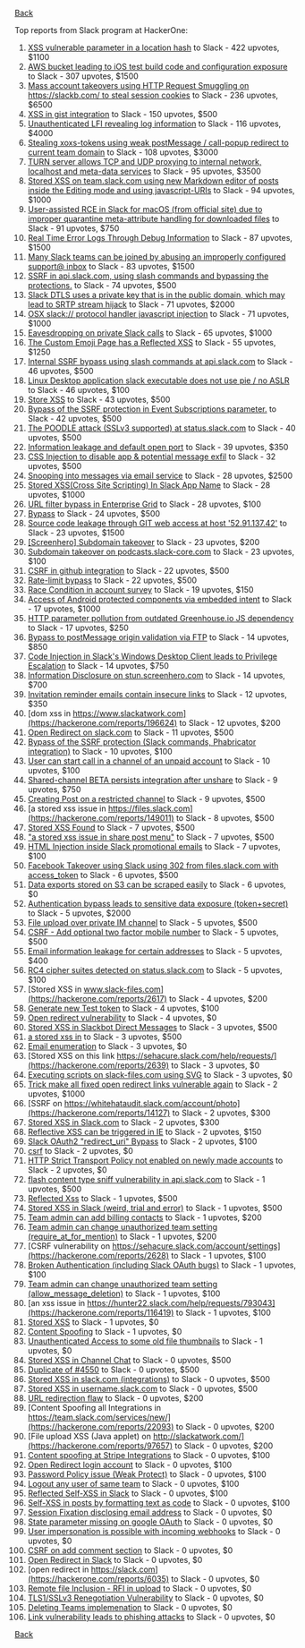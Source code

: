 [Back](../README.md)

Top reports from Slack program at HackerOne:

1. [XSS vulnerable parameter in a location hash](https://hackerone.com/reports/146336) to Slack - 422 upvotes, $1100
2. [AWS bucket leading to iOS test build code and configuration exposure](https://hackerone.com/reports/404822) to Slack - 307 upvotes, $1500
3. [Mass account takeovers using HTTP Request Smuggling on https://slackb.com/ to steal session cookies](https://hackerone.com/reports/737140) to Slack - 236 upvotes, $6500
4. [XSS in gist integration](https://hackerone.com/reports/11073) to Slack - 150 upvotes, $500
5. [Unauthenticated LFI revealing log information](https://hackerone.com/reports/272578) to Slack - 116 upvotes, $4000
6. [Stealing xoxs-tokens using weak postMessage / call-popup redirect to current team domain](https://hackerone.com/reports/207170) to Slack - 108 upvotes, $3000
7. [TURN server allows TCP and UDP proxying to internal network, localhost and meta-data services](https://hackerone.com/reports/333419) to Slack - 95 upvotes, $3500
8. [Stored XSS on team.slack.com using new Markdown editor of posts inside the Editing mode and using javascript-URIs](https://hackerone.com/reports/132104) to Slack - 94 upvotes, $1000
9. [User-assisted RCE in Slack for macOS (from official site) due to improper quarantine meta-attribute handling for downloaded files](https://hackerone.com/reports/470637) to Slack - 91 upvotes, $750
10. [Real Time Error Logs Through Debug Information](https://hackerone.com/reports/503283) to Slack - 87 upvotes, $1500
11. [Many Slack teams can be joined by abusing an improperly configured support@ inbox](https://hackerone.com/reports/239623) to Slack - 83 upvotes, $1500
12. [SSRF in api.slack.com, using slash commands and bypassing the protections.](https://hackerone.com/reports/381129) to Slack - 74 upvotes, $500
13. [Slack DTLS uses a private key that is in the public domain, which may lead to SRTP stream hijack](https://hackerone.com/reports/531032) to Slack - 71 upvotes, $2000
14. [OSX slack:// protocol handler javascript injection](https://hackerone.com/reports/79348) to Slack - 71 upvotes, $1000
15. [Eavesdropping on private Slack calls](https://hackerone.com/reports/184698) to Slack - 65 upvotes, $1000
16. [The Custom Emoji Page has a Reflected XSS](https://hackerone.com/reports/258198) to Slack - 55 upvotes, $1250
17. [Internal SSRF bypass using slash commands at api.slack.com](https://hackerone.com/reports/356765) to Slack - 46 upvotes, $500
18. [Linux Desktop application slack executable does not use pie / no ASLR](https://hackerone.com/reports/415272) to Slack - 46 upvotes, $100
19. [Store XSS](https://hackerone.com/reports/187410) to Slack - 43 upvotes, $500
20. [Bypass of the SSRF protection in Event Subscriptions parameter.](https://hackerone.com/reports/386292) to Slack - 42 upvotes, $500
21. [The POODLE attack (SSLv3 supported) at status.slack.com](https://hackerone.com/reports/375097) to Slack - 40 upvotes, $500
22. [Information leakage and default open port](https://hackerone.com/reports/305518) to Slack - 39 upvotes, $350
23. [CSS Injection to disable app &amp; potential message exfil](https://hackerone.com/reports/679969) to Slack - 32 upvotes, $500
24. [Snooping into messages via email service](https://hackerone.com/reports/163938) to Slack - 28 upvotes, $2500
25. [Stored XSS(Cross Site Scripting) In Slack App Name](https://hackerone.com/reports/159460) to Slack - 28 upvotes, $1000
26. [URL filter bypass in Enterprise Grid](https://hackerone.com/reports/500348) to Slack - 28 upvotes, $100
27. [Bypass](https://hackerone.com/reports/121696) to Slack - 24 upvotes, $500
28. [Source code leakage through GIT web access at host '52.91.137.42'](https://hackerone.com/reports/148068) to Slack - 23 upvotes, $1500
29. [[Screenhero] Subdomain takeover](https://hackerone.com/reports/142096) to Slack - 23 upvotes, $200
30. [Subdomain takeover on podcasts.slack-core.com](https://hackerone.com/reports/195350) to Slack - 23 upvotes, $100
31. [CSRF in github integration](https://hackerone.com/reports/174328) to Slack - 22 upvotes, $500
32. [Rate-limit bypass](https://hackerone.com/reports/165727) to Slack - 22 upvotes, $500
33. [Race Condition in account survey](https://hackerone.com/reports/165570) to Slack - 19 upvotes, $150
34. [Access of Android protected components via embedded intent](https://hackerone.com/reports/200427) to Slack - 17 upvotes, $1000
35. [HTTP parameter pollution from outdated Greenhouse.io JS dependency](https://hackerone.com/reports/335339) to Slack - 17 upvotes, $250
36. [Bypass to postMessage origin validation via FTP](https://hackerone.com/reports/210654) to Slack - 14 upvotes, $850
37. [Code Injection in Slack's Windows Desktop Client leads to Privilege Escalation](https://hackerone.com/reports/162955) to Slack - 14 upvotes, $750
38. [Information Disclosure on stun.screenhero.com](https://hackerone.com/reports/175061) to Slack - 14 upvotes, $700
39. [Invitation reminder emails contain insecure links](https://hackerone.com/reports/327674) to Slack - 12 upvotes, $350
40. [dom xss in https://www.slackatwork.com](https://hackerone.com/reports/196624) to Slack - 12 upvotes, $200
41. [Open Redirect on slack.com](https://hackerone.com/reports/140447) to Slack - 11 upvotes, $500
42. [Bypass of the SSRF protection (Slack commands, Phabricator integration)](https://hackerone.com/reports/61312) to Slack - 10 upvotes, $100
43. [User can start call in a channel of an unpaid account](https://hackerone.com/reports/147369) to Slack - 10 upvotes, $100
44. [Shared-channel BETA persists integration after unshare](https://hackerone.com/reports/291822) to Slack - 9 upvotes, $750
45. [Creating Post on a restricted channel](https://hackerone.com/reports/151459) to Slack - 9 upvotes, $500
46. [a stored xss issue in https://files.slack.com](https://hackerone.com/reports/149011) to Slack - 8 upvotes, $500
47. [Stored XSS Found](https://hackerone.com/reports/9774) to Slack - 7 upvotes, $500
48. ["a stored xss issue in share post menu"](https://hackerone.com/reports/148848) to Slack - 7 upvotes, $500
49. [HTML Injection inside Slack promotional emails](https://hackerone.com/reports/321029) to Slack - 7 upvotes, $100
50. [Facebook Takeover using Slack using 302 from files.slack.com with access_token](https://hackerone.com/reports/6017) to Slack - 6 upvotes, $500
51. [Data exports stored on S3 can be scraped easily](https://hackerone.com/reports/2746) to Slack - 6 upvotes, $0
52. [Authentication bypass leads to sensitive data exposure (token+secret)](https://hackerone.com/reports/129918) to Slack - 5 upvotes, $2000
53. [File upload over private IM channel](https://hackerone.com/reports/143903) to Slack - 5 upvotes, $500
54. [CSRF - Add optional two factor mobile number](https://hackerone.com/reports/155774) to Slack - 5 upvotes, $500
55. [Email information leakage for certain addresses](https://hackerone.com/reports/169992) to Slack - 5 upvotes, $400
56. [RC4 cipher suites detected on status.slack.com](https://hackerone.com/reports/99157) to Slack - 5 upvotes, $100
57. [Stored XSS in www.slack-files.com](https://hackerone.com/reports/2617) to Slack - 4 upvotes, $200
58. [Generate new Test token](https://hackerone.com/reports/147544) to Slack - 4 upvotes, $100
59. [Open redirect vulnerability](https://hackerone.com/reports/2731) to Slack - 4 upvotes, $0
60. [Stored XSS in Slackbot Direct Messages](https://hackerone.com/reports/4561) to Slack - 3 upvotes, $500
61. [a stored xss in](https://hackerone.com/reports/33018) to Slack - 3 upvotes, $500
62. [Email enumeration](https://hackerone.com/reports/2766) to Slack - 3 upvotes, $0
63. [Stored XSS on this link https://sehacure.slack.com/help/requests/](https://hackerone.com/reports/2639) to Slack - 3 upvotes, $0
64. [Executing scripts on slack-files.com using SVG](https://hackerone.com/reports/100565) to Slack - 3 upvotes, $0
65. [Trick make all fixed open redirect links vulnerable again](https://hackerone.com/reports/104087) to Slack - 2 upvotes, $1000
66. [SSRF on https://whitehataudit.slack.com/account/photo](https://hackerone.com/reports/14127) to Slack - 2 upvotes, $300
67. [Stored XSS in Slack.com](https://hackerone.com/reports/6002) to Slack - 2 upvotes, $300
68. [Reflective XSS can be triggered in IE](https://hackerone.com/reports/2497) to Slack - 2 upvotes, $150
69. [Slack OAuth2 "redirect_uri" Bypass](https://hackerone.com/reports/2575) to Slack - 2 upvotes, $100
70. [csrf](https://hackerone.com/reports/2635) to Slack - 2 upvotes, $0
71. [HTTP Strict Transport Policy not enabled on newly made accounts](https://hackerone.com/reports/26763) to Slack - 2 upvotes, $0
72. [flash content type sniff vulnerability in api.slack.com](https://hackerone.com/reports/3455) to Slack - 1 upvotes, $500
73. [Reflected Xss](https://hackerone.com/reports/2777) to Slack - 1 upvotes, $500
74. [Stored XSS in Slack (weird, trial and error)](https://hackerone.com/reports/96337) to Slack - 1 upvotes, $500
75. [Team admin can add billing contacts](https://hackerone.com/reports/47940) to Slack - 1 upvotes, $200
76. [Team admin can change unauthorized team setting (require_at_for_mention)](https://hackerone.com/reports/46747) to Slack - 1 upvotes, $200
77. [CSRF vulnerability on https://sehacure.slack.com/account/settings](https://hackerone.com/reports/2628) to Slack - 1 upvotes, $100
78. [Broken Authentication (including Slack OAuth bugs)](https://hackerone.com/reports/2559) to Slack - 1 upvotes, $100
79. [Team admin can change unauthorized team setting (allow_message_deletion)](https://hackerone.com/reports/46750) to Slack - 1 upvotes, $100
80. [an xss issue in https://hunter22.slack.com/help/requests/793043](https://hackerone.com/reports/116419) to Slack - 1 upvotes, $100
81. [Stored XSS](https://hackerone.com/reports/2926) to Slack - 1 upvotes, $0
82. [Content Spoofing](https://hackerone.com/reports/2979) to Slack - 1 upvotes, $0
83. [Unauthenticated Access to some old file thumbnails](https://hackerone.com/reports/145621) to Slack - 1 upvotes, $0
84. [Stored XSS in Channel Chat](https://hackerone.com/reports/2652) to Slack - 0 upvotes, $500
85. [Duplicate of #4550](https://hackerone.com/reports/4638) to Slack - 0 upvotes, $500
86. [Stored XSS in slack.com (integrations)](https://hackerone.com/reports/10297) to Slack - 0 upvotes, $500
87. [Stored XSS in username.slack.com](https://hackerone.com/reports/2625) to Slack - 0 upvotes, $500
88. [URL redirection flaw](https://hackerone.com/reports/2622) to Slack - 0 upvotes, $200
89. [Content Spoofing all Integrations in https://team.slack.com/services/new/](https://hackerone.com/reports/22093) to Slack - 0 upvotes, $200
90. [File upload XSS (Java applet) on http://slackatwork.com/](https://hackerone.com/reports/97657) to Slack - 0 upvotes, $200
91. [Content spoofing at Stripe Integrations](https://hackerone.com/reports/21248) to Slack - 0 upvotes, $100
92. [Open Redirect login account](https://hackerone.com/reports/16718) to Slack - 0 upvotes, $100
93. [Password Policy issue (Weak Protect)](https://hackerone.com/reports/17160) to Slack - 0 upvotes, $100
94. [Logout any user of same team](https://hackerone.com/reports/54610) to Slack - 0 upvotes, $100
95. [Reflected Self-XSS in Slack](https://hackerone.com/reports/97683) to Slack - 0 upvotes, $100
96. [Self-XSS in posts by formatting text as code](https://hackerone.com/reports/89505) to Slack - 0 upvotes, $100
97. [Session Fixation disclosing email address](https://hackerone.com/reports/2582) to Slack - 0 upvotes, $0
98. [State parameter missing on google OAuth](https://hackerone.com/reports/2688) to Slack - 0 upvotes, $0
99. [User impersonation is possible with incoming webhooks](https://hackerone.com/reports/3722) to Slack - 0 upvotes, $0
100. [CSRF on add comment section](https://hackerone.com/reports/2638) to Slack - 0 upvotes, $0
101. [Open Redirect in Slack](https://hackerone.com/reports/4549) to Slack - 0 upvotes, $0
102. [open redirect in https://slack.com](https://hackerone.com/reports/6035) to Slack - 0 upvotes, $0
103. [Remote file Inclusion - RFI in upload](https://hackerone.com/reports/14092) to Slack - 0 upvotes, $0
104. [TLS1/SSLv3 Renegotiation Vulnerability](https://hackerone.com/reports/5617) to Slack - 0 upvotes, $0
105. [Deleting Teams implemenation](https://hackerone.com/reports/2975) to Slack - 0 upvotes, $0
106. [Link vulnerability leads to phishing attacks](https://hackerone.com/reports/66994) to Slack - 0 upvotes, $0


[Back](../README.md)